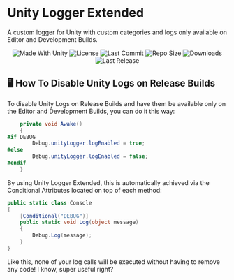 # Unity Logger Extended
A custom logger for Unity with custom categories and logs only available on Editor and Development Builds.

<p align="center">
  <a>
    <img alt="Made With Unity" src="https://img.shields.io/badge/made%20with-Unity-57b9d3.svg?logo=Unity">
  </a>
  <a>
    <img alt="License" src="https://img.shields.io/github/license/JoanStinson/UnityLoggerExtended?logo=github">
  </a>
  <a>
    <img alt="Last Commit" src="https://img.shields.io/github/last-commit/JoanStinson/UnityLoggerExtended?logo=Mapbox&color=orange">
  </a>
  <a>
    <img alt="Repo Size" src="https://img.shields.io/github/repo-size/JoanStinson/UnityLoggerExtended?logo=VirtualBox">
  </a>
  <a>
    <img alt="Downloads" src="https://img.shields.io/github/downloads/JoanStinson/UnityLoggerExtended/total?color=brightgreen">
  </a>
  <a>
    <img alt="Last Release" src="https://img.shields.io/github/v/release/JoanStinson/UnityLoggerExtended?include_prereleases&logo=Dropbox&color=yellow">
  </a>
</p>

## 🖥️ How To Disable Unity Logs on Release Builds
To disable Unity Logs on Release Builds and have them be available only on the Editor and Development Builds, you can do it this way:
```csharp
    private void Awake()
    {
#if DEBUG
        Debug.unityLogger.logEnabled = true;
#else
        Debug.unityLogger.logEnabled = false;
#endif
    }
```

By using Unity Logger Extended, this is automatically achieved via the Conditional Attributes located on top of each method:
```csharp
public static class Console
{
    [Conditional("DEBUG")]
    public static void Log(object message)
    {
        Debug.Log(message);
    }
}
```

Like this, none of your log calls will be executed without having to remove any code! I know, super useful right?
